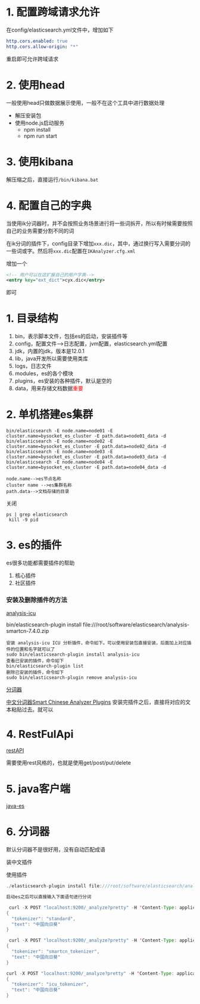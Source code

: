 # 1. 配置跨域请求允许

在config/elasticsearch.yml文件中，增加如下

```yaml
http.cors.enabled: true
http.cors.allow-origin: "*" 
```

重启即可允许跨域请求

# 2. 使用head

一般使用head只做数据展示使用，一般不在这个工具中进行数据处理
+ 解压安装包
+ 使用node.js启动服务
    + npm install
    + npm run start


# 3. 使用kibana

解压缩之后，直接运行`/bin/kibana.bat`



# 4. 配置自己的字典

当使用ik分词器时，并不会按照业务场景进行将一些词拆开，所以有时候需要按照自己的业务需要分割不同的词

在ik分词的插件下，config目录下增加`xxx.dic`，其中，通过换行写入需要分词的一些词或字。然后将`xxx.dic`配置在`IKAnalyzer.cfg.xml`

增加一个

```xml
<!-- 用户可以在这扩展自己的用户字典-->  
<entry key="ext_dict">cyx.dic</entry>
```

即可

# 1. 目录结构
1. bin，表示脚本文件，包括es的启动，安装插件等
2. config，配置文件-->日志配置，jvm配置，elasticsearch.yml配置
3. jdk，内置的jdk，版本是12.0.1
4. lib，java开发所以需要使用类库
5. logs，日志文件
6. modules，es的各个模块
7. plugins，es安装的各种插件，默认是空的
8. data，用来存储文档数据<font color="red">重要</font>

# 2. 单机搭建es集群
```
bin/elasticsearch -E node.name=node01 -E cluster.name=bysocket_es_cluster -E path.data=node01_data -d
bin/elasticsearch -E node.name=node02 -E cluster.name=bysocket_es_cluster -E path.data=node02_data -d
bin/elasticsearch -E node.name=node03 -E cluster.name=bysocket_es_cluster -E path.data=node03_data -d
bin/elasticsearch -E node.name=node04 -E cluster.name=bysocket_es_cluster -E path.data=node04_data -d

node.name-->es节点名称
cluster name -->es集群名称
path.data-->文档存储的目录
```

关闭
```shell
ps | grep elasticsearch
 kill -9 pid
```

# 3. es的插件

es很多功能都需要插件的帮助
1. 核心插件
2. 社区插件

### 安装及删除插件的方法
[analysis-icu](https://blog.csdn.net/weixin_42257250/article/details/97757295)

bin/elasticsearch-plugin install file:///root/software/elasticsearch/analysis-smartcn-7.4.0.zip
```shell
安装 analysis-icu ICU 分析插件，命令如下。可以使用安装包直接安装，后面加上对应插件的位置和名字就可以了
sudo bin/elasticsearch-plugin install analysis-icu
查看已安装的插件，命令如下
bin/elasticsearch-plugin list 
删除已安装的插件，命令如下
sudo bin/elasticsearch-plugin remove analysis-icu
```

[分词器](https://blog.csdn.net/moshowgame/article/details/99448661)

[中文分词器Smart Chinese Analyzer Plugins](www.baidu.com)
安装完插件之后，直接将对应的文本粘贴过去。就可以

# 4. RestFulApi
[restAPI](https://www.elastic.co/guide/en/elasticsearch/reference/7.4/rest-apis.html)

需要使用rest风格的，也就是使用get/post/put/delete

# 5. java客户端
[java-es](https://www.elastic.co/guide/en/elasticsearch/client/java-api/current/java-docs-index.html)


# 6. 分词器

默认分词器不是很好用，没有自动匹配成语

装中文插件

使用插件
```java
./elasticsearch-plugin install file:///root/software/elasticsearch/analysis-smartcn-7.4.0.zip

启动es之后可以直接输入下面语句进行分词

 curl -X POST "localhost:9200/_analyze?pretty" -H 'Content-Type: application/json' -d'
{
  "tokenizer": "standard",
  "text": "中国向日葵"
}

 curl -X POST "localhost:9200/_analyze?pretty" -H 'Content-Type: application/json' -d'
{
  "tokenizer": "smartcn_tokenizer",
  "text": "中国向日葵"
}

curl -X POST "localhost:9200/_analyze?pretty" -H 'Content-Type: application/json' -d'
{
  "tokenizer": "icu_tokenizer",
  "text": "中国向日葵"
}

```
